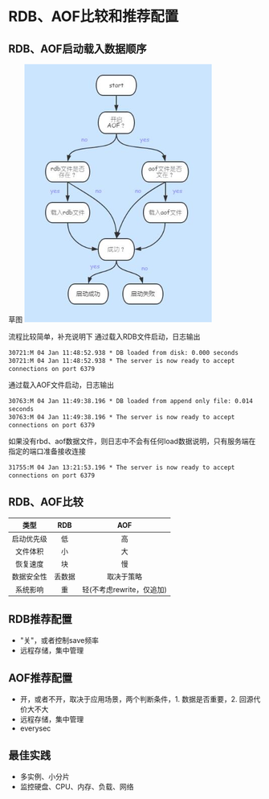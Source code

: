 # RDB、AOF比较和推荐配置

## RDB、AOF启动载入数据顺序
草图
![](/assets/aof_rbd_start_load_data_flow.jpg)


流程比较简单，补充说明下
通过载入RDB文件启动，日志输出
```
30721:M 04 Jan 11:48:52.938 * DB loaded from disk: 0.000 seconds
30721:M 04 Jan 11:48:52.938 * The server is now ready to accept connections on port 6379
```

通过载入AOF文件启动，日志输出
```
30763:M 04 Jan 11:49:38.196 * DB loaded from append only file: 0.014 seconds
30763:M 04 Jan 11:49:38.196 * The server is now ready to accept connections on port 6379
```

如果没有rbd、aof数据文件，则日志中不会有任何load数据说明，只有服务端在指定的端口准备接收连接
```
31755:M 04 Jan 13:21:53.196 * The server is now ready to accept connections on port 6379
```

## RDB、AOF比较

|类型|RDB|AOF|
|:--:|:-:|:-:|
|启动优先级|低|高|
|文件体积|小|大|
|恢复速度|块|慢|
|数据安全性|丢数据|取决于策略|
|系统影响|重|轻(不考虑rewrite，仅追加)|


## RDB推荐配置
* "关"，或者控制save频率
* 远程存储，集中管理


## AOF推荐配置
* 开，或者不开，取决于应用场景，两个判断条件，1. 数据是否重要，2. 回源代价大不大
* 远程存储，集中管理
* everysec

## 最佳实践
* 多实例、小分片
* 监控硬盘、CPU、内存、负载、网络